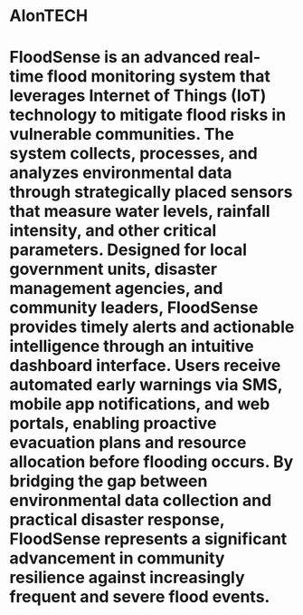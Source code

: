 # AlonTECH
# FloodSense is an advanced real-time flood monitoring system that leverages Internet of Things (IoT) technology to mitigate flood risks in vulnerable communities. The system collects, processes, and analyzes environmental data through strategically placed sensors that measure water levels, rainfall intensity, and other critical parameters. Designed for local government units, disaster management agencies, and community leaders, FloodSense provides timely alerts and actionable intelligence through an intuitive dashboard interface. Users receive automated early warnings via SMS, mobile app notifications, and web portals, enabling proactive evacuation plans and resource allocation before flooding occurs. By bridging the gap between environmental data collection and practical disaster response, FloodSense represents a significant advancement in community resilience against increasingly frequent and severe flood events.
